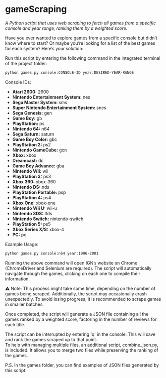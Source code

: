 # gameScraping
*A Python script that uses web scraping to fetch all games from a specific console and year range, ranking them by a weighted score.*  

Have you ever wanted to explore games from a specific console but didn’t know where to start? Or maybe you’re looking for a list of the best games for each system? Here’s your solution:  

Run this script by entering the following command in the integrated terminal of the project folder:  
```bash
python games.py console:CONSOLE-ID year:DESIRED-YEAR-RANGE
```

Console IDs:  
- **Atari 2600:** 2600  
- **Nintendo Entertainment System:** nes  
- **Sega Master System:** sms  
- **Super Nintendo Entertainment System:** snes  
- **Sega Genesis:** gen  
- **Game Boy:** gb  
- **PlayStation:** ps  
- **Nintendo 64:** n64  
- **Sega Saturn:** saturn  
- **Game Boy Color:** gbc  
- **PlayStation 2:** ps2  
- **Nintendo GameCube:** gcn  
- **Xbox:** xbox  
- **Dreamcast:** dc  
- **Game Boy Advance:** gba  
- **Nintendo Wii:** wii  
- **PlayStation 3:** ps3  
- **Xbox 360:** xbox-360  
- **Nintendo DS:** nds  
- **PlayStation Portable:** psp  
- **PlayStation 4:** ps4  
- **Xbox One:** xbox-one  
- **Nintendo Wii U:** wii-u  
- **Nintendo 3DS:** 3ds  
- **Nintendo Switch:** nintendo-switch  
- **PlayStation 5:** ps5  
- **Xbox Series X/S:** xbox-4  
- **PC:** pc  

Example Usage:  
```bash
python games.py console:n64 year:1996-2001
```

Running the above command will open IGN’s website on Chrome (ChromeDriver and Selenium are required). The script will automatically navigate through the games, clicking on each one to compile their information.

⚠ Note: This process might take some time, depending on the number of games being scraped. Additionally, the script may occasionally crash unexpectedly. To avoid losing progress, it is recommended to scrape games in smaller batches.

Once completed, the script will generate a JSON file containing all the games ranked by a weighted score, factoring in the number of reviews for each title.

The script can be interrupted by entering 'q' in the console. This will save and rank the games scraped up to that point.  
To help with managing multiple files, an additional script, combine_json.py, is included. It allows you to merge two files while preserving the ranking of the games.

P.S. In the games folder, you can find examples of JSON files generated by this script.
